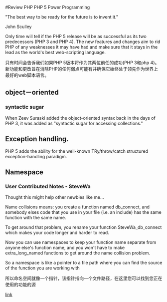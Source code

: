 #Review PHP
PHP 5 Power Programming

  "The best way to be ready for the future is to invent it."

  John Sculley

Only time will tell if the PHP 5 release will be as successful as its two predecessors (PHP 3 and PHP 4). The new features and changes aim to rid PHP of any weaknesses it may have had and make sure that it stays in the lead as the world's best web-scripting language.

只有时间会告诉我们如果PHP 5版本将作为其两位前任的成功(PHP 3和php 4)。新功能和更改旨在消除PHP的任何弱点可能有并确保它始终处于领先作为世界上最好的web脚本语言。

## object－oriented 
### syntactic sugar
When Zeev Suraski added the object-oriented syntax back in the days of PHP 3, it was added as "syntactic sugar for accessing collections."


## Exception handling.

PHP 5 adds the ability for the well-known TRy/throw/catch structured exception-handling paradigm. 


## Namespace

### User Contributed Notes - SteveWa 
Thought this might help other newbies like me...

Name collisions means: 
you create a function named db_connect, and somebody elses code that you use in your file (i.e. an include) has the same function with the same name.

To get around that problem, you rename your function SteveWa_db_connect  which makes your code longer and harder to read.

Now you can use namespaces to keep your function name separate from anyone else's function name, and you won't have to make extra_long_named functions to get around the name collision problem.

So a namespace is like a pointer to a file path where you can find the source of the function you are working with

所以命名空间就像一个指针，该指针指向一个文件路径，在这里您可以找到您正在使用的功能的源

[link](http://php.net/manual/en/language.namespaces.rationale.php#102662)
